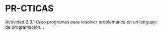 # PR-CTICAS
Actividad 2.3.1 Creo programas para resolver problemática en un lenguaje de programación...
